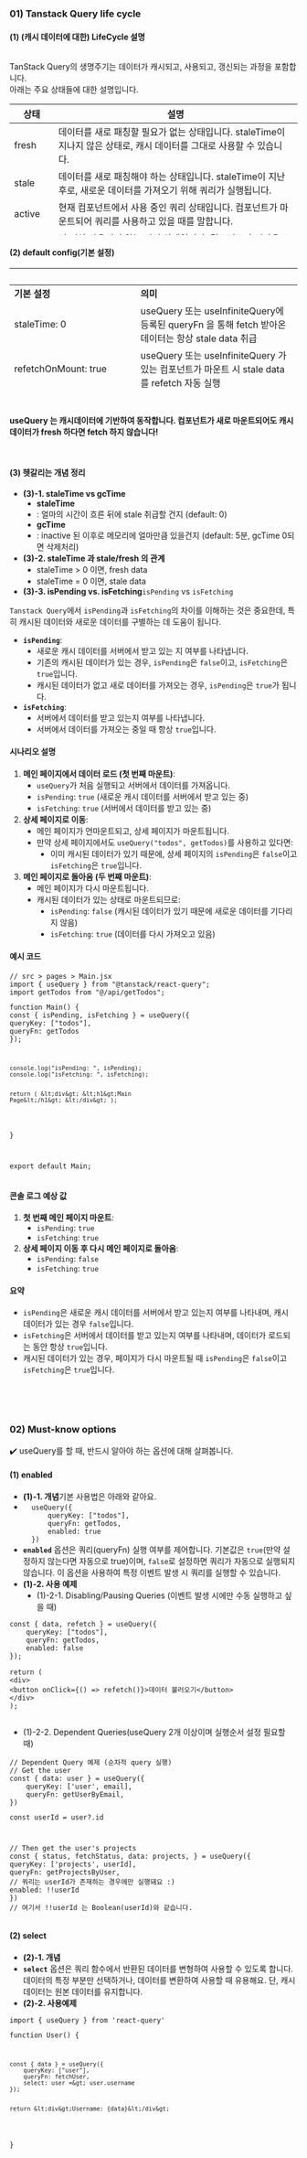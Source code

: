 <h3 data-ke-size="size23">01) Tanstack Query life cycle</h3>
<h4 data-ke-size="size20">(1) (캐시 데이터에 대한) LifeCycle 설명</h4>
<p><img src="https://teamsparta.notion.site/image/https%3A%2F%2Fprod-files-secure.s3.us-west-2.amazonaws.com%2F83c75a39-3aba-4ba4-a792-7aefe4b07895%2Fbd3f993b-c490-4373-b7b4-9d97e672948c%2FUntitled.png?table=block&amp;id=790ed62d-7296-4d2a-901d-e49de23f5dab&amp;spaceId=83c75a39-3aba-4ba4-a792-7aefe4b07895&amp;width=2000&amp;userId=&amp;cache=v2" alt="" /></p>
<p data-ke-size="size16">TanStack Query의 생명주기는 데이터가 캐시되고, 사용되고, 갱신되는 과정을 포함합니다.<br />아래는 주요 상태들에 대한 설명입니다.</p>
<table style="height: 229px;" width="796" data-ke-align="alignLeft" data-ke-style="style5">
<thead>
<tr style="height: 20px;">
<th style="height: 20px;">상태</th>
<th style="height: 20px;">설명</th>
</tr>
</thead>
<tbody>
<tr style="height: 38px;">
<td style="height: 38px;">fresh</td>
<td style="height: 38px;">데이터를 새로 패칭할 필요가 없는 상태입니다. staleTime이 지나지 않은 상태로, 캐시 데이터를 그대로 사용할 수 있습니다.</td>
</tr>
<tr style="height: 38px;">
<td style="height: 38px;">stale</td>
<td style="height: 38px;">데이터를 새로 패칭해야 하는 상태입니다. staleTime이 지난 후로, 새로운 데이터를 가져오기 위해 쿼리가 실행됩니다.</td>
</tr>
<tr style="height: 19px;">
<td style="height: 19px;">active</td>
<td style="height: 19px;">현재 컴포넌트에서 사용 중인 쿼리 상태입니다. 컴포넌트가 마운트되어 쿼리를 사용하고 있을 때를 말합니다.</td>
</tr>
<tr style="height: 38px;">
<td style="height: 38px;">inactive</td>
<td style="height: 38px;">더 이상 사용되지 않는 쿼리 상태입니다. 컴포넌트가 언마운트되거나 쿼리가 더 이상 필요하지 않을 때를 말합니다.</td>
</tr>
<tr style="height: 19px;">
<td style="height: 19px;">deleted</td>
<td style="height: 19px;">캐시에서 제거된 쿼리 상태입니다. gcTime 이 지나면 쿼리가 캐시에서 삭제되어 이 상태가 됩니다.</td>
</tr>
<tr style="height: 19px;">
<td style="height: 19px;">fetching</td>
<td style="height: 19px;">데이터를 서버에서 가져오고 있는 상태입니다. 이 상태에서는 isFetching이 true로 설정됩니다.</td>
</tr>
</tbody>
</table>
<h4 data-ke-size="size20">(2) default config(기본 설정)</h4>
<table style="height: 209px;" data-ke-align="alignLeft" data-ke-style="style5">
<thead>
<tr style="height: 19px;">
<th style="height: 19px;">&nbsp;</th>
<th style="height: 19px;">&nbsp;</th>
</tr>
</thead>
<tbody>
<tr style="height: 19px;">
<td style="height: 19px;"><b>기본 설정</b></td>
<td style="height: 19px;"><b>의미</b></td>
</tr>
<tr style="height: 38px;">
<td style="height: 38px;">staleTime: 0</td>
<td style="height: 38px;">useQuery 또는 useInfiniteQuery에 등록된 queryFn 을 통해 fetch 받아온 데이터는 항상 stale data 취급</td>
</tr>
<tr style="height: 19px;">
<td style="height: 19px;">refetchOnMount: true</td>
<td style="height: 19px;">useQuery 또는 useInfiniteQuery 가 있는 컴포넌트가 마운트 시 stale data 를 refetch 자동 실행</td>
</tr>
<tr style="height: 35px;">
<td style="height: 35px;">refetchOnWindowFocus: true</td>
<td style="height: 35px;">실행중인 브라우저 화면을 focus 할 때 마다 stale data를 refetch 자동 실행</td>
</tr>
<tr style="height: 19px;">
<td style="height: 19px;">refetchOnReconnect: true</td>
<td style="height: 19px;">Network 가 끊겼다가 재연결 되었을 때 stale data를 refetch 자동 실행</td>
</tr>
<tr style="height: 38px;">
<td style="height: 38px;">gcTime(cacheTime): 5분 (1000 x 60 x 5 ms)</td>
<td style="height: 38px;">useQuery 또는 useInfiniteQuery가 있는 컴포넌트가 언마운트 되었을 때 inactive query라 부르며, inactive 상태가 5분 경과 후 GC(가비지콜렉터)에 의해 cache data 삭제 처리</td>
</tr>
<tr style="height: 22px;">
<td style="height: 22px;">retry: 3</td>
<td style="height: 22px;">useQuery 또는 useInfiniteQuery에 등록된 queryFn 이 API 서버에 요청을 보내서 실패하더라도 바로 에러를 띄우지 않고 총 3번까지 재요청을 자동으로 시도</td>
</tr>
</tbody>
</table>
<p data-ke-size="size16">&nbsp;</p>
<p data-ke-size="size16"><b>useQuery 는 캐시데이터에 기반하여 동작합니다. 컴포넌트가 새로 마운트되어도 캐시 데이터가 fresh 하다면 fetch 하지 않습니다!</b></p>
<p data-ke-size="size16">&nbsp;</p>
<h4 data-ke-size="size20">(3) 헷갈리는 개념 정리</h4>
<ul style="list-style-type: disc;" data-ke-list-type="disc">
<li><b>(3)-1. staleTime vs gcTime</b>
<ul style="list-style-type: disc;" data-ke-list-type="disc">
<li><b>staleTime</b></li>
<li>: 얼마의 시간이 흐른 뒤에 stale 취급할 건지 (default: 0)</li>
<li><b>gcTime</b></li>
<li>: inactive 된 이후로 메모리에 얼마만큼 있을건지 (default: 5분, gcTime 0되면 삭제처리)</li>
</ul>
</li>
<li><b>(3)-2. staleTime 과 stale/fresh 의 관계</b>
<ul style="list-style-type: disc;" data-ke-list-type="disc">
<li>staleTime &gt; 0 이면, fresh data</li>
<li>staleTime = 0 이면, stale data</li>
</ul>
</li>
<li><b>(3)-3. isPending vs. isFetching</b><code>isPending</code> vs <code>isFetching</code></li>
</ul>
<p data-ke-size="size16"><code>Tanstack Query</code>에서 <code>isPending</code>과 <code>isFetching</code>의 차이를 이해하는 것은 중요한데, 특히 캐시된 데이터와 새로운 데이터를 구별하는 데 도움이 됩니다.</p>
<ul style="list-style-type: disc;" data-ke-list-type="disc">
<li><b><code>isPending</code></b>:
<ul style="list-style-type: disc;" data-ke-list-type="disc">
<li>새로운 캐시 데이터를 서버에서 받고 있는 지 여부를 나타냅니다.</li>
<li>기존의 캐시된 데이터가 있는 경우, <code>isPending</code>은 <code>false</code>이고, <code>isFetching</code>은 <code>true</code>입니다.</li>
<li>캐시된 데이터가 없고 새로 데이터를 가져오는 경우, <code>isPending</code>은 <code>true</code>가 됩니다.</li>
</ul>
</li>
<li><b><code>isFetching</code></b>:
<ul style="list-style-type: disc;" data-ke-list-type="disc">
<li>서버에서 데이터를 받고 있는지 여부를 나타냅니다.</li>
<li>서버에서 데이터를 가져오는 중일 때 항상 <code>true</code>입니다.</li>
</ul>
</li>
</ul>
<h4 data-ke-size="size20">시나리오 설명</h4>
<ol style="list-style-type: decimal;" data-ke-list-type="decimal">
<li><b>메인 페이지에서 데이터 로드 (첫 번째 마운트)</b>:
<ul style="list-style-type: disc;" data-ke-list-type="disc">
<li><code>useQuery</code>가 처음 실행되고 서버에서 데이터를 가져옵니다.</li>
<li><code>isPending</code>: <code>true</code> (새로운 캐시 데이터를 서버에서 받고 있는 중)</li>
<li><code>isFetching</code>: <code>true</code> (서버에서 데이터를 받고 있는 중)</li>
</ul>
</li>
<li><b>상세 페이지로 이동</b>:
<ul style="list-style-type: disc;" data-ke-list-type="disc">
<li>메인 페이지가 언마운트되고, 상세 페이지가 마운트됩니다.</li>
<li>만약 상세 페이지에서도 <code>useQuery("todos", getTodos)</code>를 사용하고 있다면:
<ul style="list-style-type: disc;" data-ke-list-type="disc">
<li>이미 캐시된 데이터가 있기 때문에, 상세 페이지의 <code>isPending</code>은 <code>false</code>이고 <code>isFetching</code>은 <code>true</code>입니다.</li>
</ul>
</li>
</ul>
</li>
<li><b>메인 페이지로 돌아옴 (두 번째 마운트)</b>:
<ul style="list-style-type: disc;" data-ke-list-type="disc">
<li>메인 페이지가 다시 마운트됩니다.</li>
<li>캐시된 데이터가 있는 상태로 마운트되므로:
<ul style="list-style-type: disc;" data-ke-list-type="disc">
<li><code>isPending</code>: <code>false</code> (캐시된 데이터가 있기 때문에 새로운 데이터를 기다리지 않음)</li>
<li><code>isFetching</code>: <code>true</code> (데이터를 다시 가져오고 있음)</li>
</ul>
</li>
</ul>
</li>
</ol>
<h4 data-ke-size="size20">예시 코드</h4>
<pre class="javascript"><code>// src &gt; pages &gt; Main.jsx
import { useQuery } from "@tanstack/react-query";
import getTodos from "@/api/getTodos";
<p>function Main() {
const { isPending, isFetching } = useQuery({
queryKey: [&quot;todos&quot;],
queryFn: getTodos
});</p>
<pre><code>console.log(&quot;isPending: &quot;, isPending);
console.log(&quot;isFetching: &quot;, isFetching);

return (
    &amp;lt;div&amp;gt;
        &amp;lt;h1&amp;gt;Main Page&amp;lt;/h1&amp;gt;
    &amp;lt;/div&amp;gt;
);
</code></pre>
<p>}</p>
<p>export default Main;</code></pre></p>
<h4 data-ke-size="size20">콘솔 로그 예상 값</h4>
<ol style="list-style-type: decimal;" data-ke-list-type="decimal">
<li><b>첫 번째 메인 페이지 마운트</b>:
<ul style="list-style-type: disc;" data-ke-list-type="disc">
<li><code>isPending</code>: <code>true</code></li>
<li><code>isFetching</code>: <code>true</code></li>
</ul>
</li>
<li><b>상세 페이지 이동 후 다시 메인 페이지로 돌아옴</b>:
<ul style="list-style-type: disc;" data-ke-list-type="disc">
<li><code>isPending</code>: <code>false</code></li>
<li><code>isFetching</code>: <code>true</code></li>
</ul>
</li>
</ol>
<h4 data-ke-size="size20">요약</h4>
<ul style="list-style-type: disc;" data-ke-list-type="disc">
<li><code>isPending</code>은 새로운 캐시 데이터를 서버에서 받고 있는지 여부를 나타내며, 캐시 데이터가 있는 경우 <code>false</code>입니다.</li>
<li><code>isFetching</code>은 서버에서 데이터를 받고 있는지 여부를 나타내며, 데이터가 로드되는 동안 항상 <code>true</code>입니다.</li>
<li>캐시된 데이터가 있는 경우, 페이지가 다시 마운트될 때 <code>isPending</code>은 <code>false</code>이고 <code>isFetching</code>은 <code>true</code>입니다.</li>
</ul>
<p data-ke-size="size16">&nbsp;</p>
<p data-ke-size="size16">&nbsp;</p>
<h3 data-ke-size="size23">02) Must-know options</h3>
<aside>✔️ useQuery를 할 때, 반드시 알아야 하는 옵션에 대해 살펴봅니다.</aside>
<h4 data-ke-size="size20">(1) enabled</h4>
<ul style="list-style-type: disc;" data-ke-list-type="disc">
<li><b>(1)-1. 개념</b>기본 사용법은 아래와 같아요.</li>
<li><code class="language-jsx">  useQuery({
      queryKey: ["todos"],
      queryFn: getTodos,
      enabled: true
  })</code></li>
<li><b><code>enabled</code></b> 옵션은 쿼리(queryFn) 실행 여부를 제어합니다. 기본값은 <code>true</code>(만약 설정하지 않는다면 자동으로 true)이며, <code>false</code>로 설정하면 쿼리가 자동으로 실행되지 않습니다. 이 옵션을 사용하여 특정 이벤트 발생 시 쿼리를 실행할 수 있습니다.</li>
<li><b>(1)-2. 사용 예제</b>
<ul style="list-style-type: disc;" data-ke-list-type="disc">
<li>(1)-2-1. Disabling/Pausing Queries (이벤트 발생 시에만 수동 실행하고 싶을 때)</li>
</ul>
</li>
</ul>
<pre id="code_1718314226428" class="typescript" data-ke-language="typescript" data-ke-type="codeblock"><code>const { data, refetch } = useQuery({ 
    queryKey: ["todos"], 
    queryFn: getTodos, 
    enabled: false 
}); 
<p>return (
&lt;div&gt;
&lt;button onClick={() =&gt; refetch()}&gt;데이터 불러오기&lt;/button&gt;
&lt;/div&gt;
);</code></pre></p>
<ul style="list-style-type: disc;" data-ke-list-type="disc">
<li>(1)-2-2. Dependent Queries(useQuery 2개 이상이며 실행순서 설정 필요할 때)</li>
</ul>
<pre id="code_1718314294917" class="typescript" data-ke-language="typescript" data-ke-type="codeblock"><code>// Dependent Query 예제 (순차적 query 실행) 
// Get the user 
const { data: user } = useQuery({ 
    queryKey: ['user', email],
    queryFn: getUserByEmail, 
}) 
<p>const userId = user?.id</p>
<p>// Then get the user's projects
const { status, fetchStatus, data: projects, } = useQuery({
queryKey: ['projects', userId],
queryFn: getProjectsByUser,
// 쿼리는 userId가 존재하는 경우에만 실행돼요 :)
enabled: !!userId
})
// 여기서 !!userId 는 Boolean(userId)와 같습니다.</code></pre></p>
<h4 data-ke-size="size20">(2) select</h4>
<ul style="list-style-type: disc;" data-ke-list-type="disc">
<li><b>(2)-1. 개념</b></li>
<li><b><code>select</code></b> 옵션은 쿼리 함수에서 반환된 데이터를 변형하여 사용할 수 있도록 합니다. 데이터의 특정 부분만 선택하거나, 데이터를 변환하여 사용할 때 유용해요. 단, 캐시 데이터는 원본 데이터를 유지합니다.</li>
<li><b>(2)-2. 사용예제</b><b></b></li>
</ul>
<pre id="code_1718314334050" class="typescript" data-ke-language="typescript" data-ke-type="codeblock"><code>import { useQuery } from 'react-query' 
<p>function User() {</p>
<pre><code>const { data } = useQuery({ 
    queryKey: [&quot;user&quot;], 
    queryFn: fetchUser, 
    select: user =&amp;gt; user.username 
}); 

return &amp;lt;div&amp;gt;Username: {data}&amp;lt;/div&amp;gt; 
</code></pre>
<p>}</code></pre></p>
<p data-ke-size="size16">&nbsp;</p>
<p data-ke-size="size16">&nbsp;</p>
<p data-ke-size="size16">&nbsp;</p>